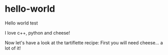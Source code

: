 # hello-world
Hello world test

I love c++, python and cheese!

Now let's have a look at the tartiflette recipe:
First you will need cheese... a lot of it!
